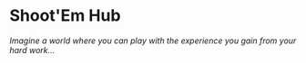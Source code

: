 # Shoot'Em Hub
*Imagine a world where you can play with the experience you gain from your hard work...*
